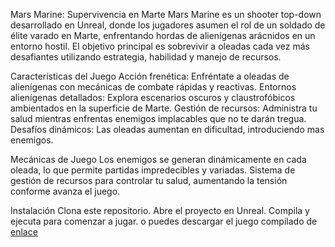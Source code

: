 Mars Marine: Supervivencia en Marte
Mars Marine es un shooter top-down desarrollado en Unreal, donde los jugadores asumen el rol de un soldado de élite varado en Marte, enfrentando hordas de alienígenas arácnidos en un entorno hostil. El objetivo principal es sobrevivir a oleadas cada vez más desafiantes utilizando estrategia, habilidad y manejo de recursos.

Características del Juego
Acción frenética: Enfréntate a oleadas de alienígenas con mecánicas de combate rápidas y reactivas.
Entornos alienígenas detallados: Explora escenarios oscuros y claustrofóbicos ambientados en la superficie de Marte.
Gestión de recursos: Administra tu salud mientras enfrentas enemigos implacables que no te darán tregua.
Desafíos dinámicos: Las oleadas aumentan en dificultad, introduciendo mas enemigos.

Mecánicas de Juego
Los enemigos se generan dinámicamente en cada oleada, lo que permite partidas impredecibles y variadas.
Sistema de gestión de recursos para controlar tu salud, aumentando la tensión conforme avanza el juego.

Instalación
Clona este repositorio.
Abre el proyecto en Unreal.
Compila y ejecuta para comenzar a jugar.
o puedes descargar el juego compilado de [enlace](https://joshe1129.itch.io/crimson-horizon)
